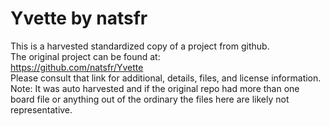 
# Yvette by natsfr  
This is a harvested standardized copy of a project from github.  
The original project can be found at:  
https://github.com/natsfr/Yvette  
Please consult that link for additional, details, files, and license information.  
Note: It was auto harvested and if the original repo had more than one board file or anything out of the ordinary the files here are likely not representative.  
    